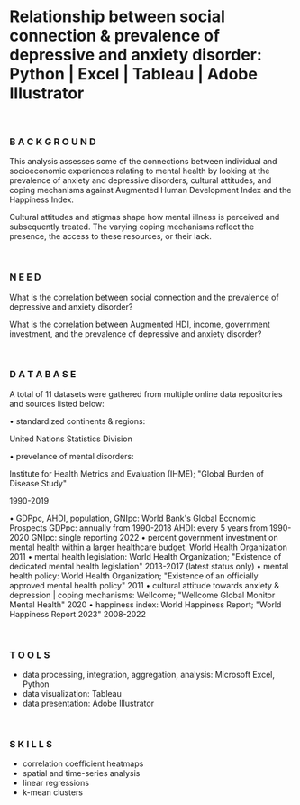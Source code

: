 # Relationship between social connection & prevalence of depressive and anxiety disorder: Python | Excel | Tableau | Adobe Illustrator 

<br>

### B A C K G R O U N D
This analysis assesses some of the connections between individual and socioeconomic experiences relating to mental health by looking at the prevalence of anxiety and depressive disorders, cultural attitudes, and coping mechanisms against Augmented Human Development Index and the Happiness Index. 

Cultural attitudes and stigmas shape how mental illness is perceived and subsequently treated. The varying coping mechanisms reflect the presence, the access to these resources, or their lack.

<br>

### N E E D
What is the correlation between social connection and the prevalence of depressive and anxiety disorder? 

What is the correlation between Augmented HDI, income, government investment, and the prevalence of depressive and anxiety disorder? 

<br>

### D A T A B A S E 
A total of 11 datasets were gathered from multiple online data repositories and sources listed below:

• standardized continents & regions: 

   United Nations Statistics Division
   
• prevelance of mental disorders: 

   Institute for Health Metrics and Evaluation (IHME); "Global Burden of Disease Study"
   
   1990-2019
   
• GDPpc, AHDI, population, GNIpc: 
   World Bank's Global Economic Prospects
   GDPpc: annually from 1990-2018
   AHDI: every 5 years from 1990-2020
   GNIpc: single reporting 2022
• percent government investment on mental health within a larger healthcare budget:
   World Health Organization
   2011
• mental health legislation: 
   World Health Organization; "Existence of dedicated mental health legislation"
   2013-2017 (latest status only)
• mental health policy:
   World Health Organization; "Existence of an officially approved mental health policy"
   2011
• cultural attitude towards anxiety & depression  |  coping mechanisms:
   Wellcome; "Wellcome Global Monitor Mental Health"
   2020
• happiness index: 
   World Happiness Report; "World Happiness Report 2023"
   2008-2022

<br>

### T O O L S
   - data processing, integration, aggregation, analysis: Microsoft Excel, Python
   - data visualization: Tableau
   - data presentation: Adobe Illustrator 

<br>

### S K I L L S
   - correlation coefficient heatmaps
   - spatial and time-series analysis
   - linear regressions
   - k-mean clusters
